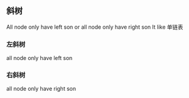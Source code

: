 ##  斜树
All node only have left son or all node only have right son
It like 单链表

###   左斜树
all node only have left son



###   右斜树
all node only have right son

